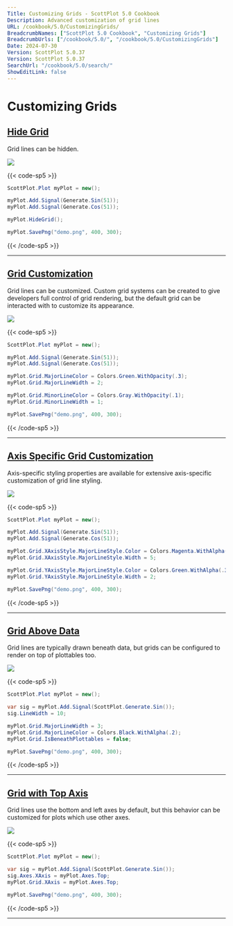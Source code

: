 ```yaml
---
Title: Customizing Grids - ScottPlot 5.0 Cookbook
Description: Advanced customization of grid lines
URL: /cookbook/5.0/CustomizingGrids/
BreadcrumbNames: ["ScottPlot 5.0 Cookbook", "Customizing Grids"]
BreadcrumbUrls: ["/cookbook/5.0/", "/cookbook/5.0/CustomizingGrids"]
Date: 2024-07-30
Version: ScottPlot 5.0.37
Version: ScottPlot 5.0.37
SearchUrl: "/cookbook/5.0/search/"
ShowEditLink: false
---
```


# Customizing Grids


<h2><a href='/cookbook/5.0/CustomizingGrids/HideGrid'>Hide Grid</a></h2>

Grid lines can be hidden.

[![](/cookbook/5.0/images/HideGrid.png?240729212327)](/cookbook/5.0/images/HideGrid.png?240729212327)

{{< code-sp5 >}}

```cs
ScottPlot.Plot myPlot = new();

myPlot.Add.Signal(Generate.Sin(51));
myPlot.Add.Signal(Generate.Cos(51));

myPlot.HideGrid();

myPlot.SavePng("demo.png", 400, 300);

```

{{< /code-sp5 >}}

<hr class='my-5 invisible'>


<h2><a href='/cookbook/5.0/CustomizingGrids/GridCustom'>Grid Customization</a></h2>

Grid lines can be customized. Custom grid systems can be created to give developers full control of grid rendering, but the default grid can be interacted with to customize its appearance.

[![](/cookbook/5.0/images/GridCustom.png?240729212327)](/cookbook/5.0/images/GridCustom.png?240729212327)

{{< code-sp5 >}}

```cs
ScottPlot.Plot myPlot = new();

myPlot.Add.Signal(Generate.Sin(51));
myPlot.Add.Signal(Generate.Cos(51));

myPlot.Grid.MajorLineColor = Colors.Green.WithOpacity(.3);
myPlot.Grid.MajorLineWidth = 2;

myPlot.Grid.MinorLineColor = Colors.Gray.WithOpacity(.1);
myPlot.Grid.MinorLineWidth = 1;

myPlot.SavePng("demo.png", 400, 300);

```

{{< /code-sp5 >}}

<hr class='my-5 invisible'>


<h2><a href='/cookbook/5.0/CustomizingGrids/GridCustomAxis'>Axis Specific Grid Customization</a></h2>

Axis-specific styling properties are available for extensive axis-specific customization of grid line styling.

[![](/cookbook/5.0/images/GridCustomAxis.png?240729212327)](/cookbook/5.0/images/GridCustomAxis.png?240729212327)

{{< code-sp5 >}}

```cs
ScottPlot.Plot myPlot = new();

myPlot.Add.Signal(Generate.Sin(51));
myPlot.Add.Signal(Generate.Cos(51));

myPlot.Grid.XAxisStyle.MajorLineStyle.Color = Colors.Magenta.WithAlpha(.1);
myPlot.Grid.XAxisStyle.MajorLineStyle.Width = 5;

myPlot.Grid.YAxisStyle.MajorLineStyle.Color = Colors.Green.WithAlpha(.3);
myPlot.Grid.YAxisStyle.MajorLineStyle.Width = 2;

myPlot.SavePng("demo.png", 400, 300);

```

{{< /code-sp5 >}}

<hr class='my-5 invisible'>


<h2><a href='/cookbook/5.0/CustomizingGrids/GridAbove'>Grid Above Data</a></h2>

Grid lines are typically drawn beneath data, but grids can be configured to render on top of plottables too.

[![](/cookbook/5.0/images/GridAbove.png?240729212327)](/cookbook/5.0/images/GridAbove.png?240729212327)

{{< code-sp5 >}}

```cs
ScottPlot.Plot myPlot = new();

var sig = myPlot.Add.Signal(ScottPlot.Generate.Sin());
sig.LineWidth = 10;

myPlot.Grid.MajorLineWidth = 3;
myPlot.Grid.MajorLineColor = Colors.Black.WithAlpha(.2);
myPlot.Grid.IsBeneathPlottables = false;

myPlot.SavePng("demo.png", 400, 300);

```

{{< /code-sp5 >}}

<hr class='my-5 invisible'>


<h2><a href='/cookbook/5.0/CustomizingGrids/GridWithTopAxis'>Grid with Top Axis</a></h2>

Grid lines use the bottom and left axes by default, but this behavior can be customized for plots which use other axes.

[![](/cookbook/5.0/images/GridWithTopAxis.png?240729212327)](/cookbook/5.0/images/GridWithTopAxis.png?240729212327)

{{< code-sp5 >}}

```cs
ScottPlot.Plot myPlot = new();

var sig = myPlot.Add.Signal(ScottPlot.Generate.Sin());
sig.Axes.XAxis = myPlot.Axes.Top;
myPlot.Grid.XAxis = myPlot.Axes.Top;

myPlot.SavePng("demo.png", 400, 300);

```

{{< /code-sp5 >}}

<hr class='my-5 invisible'>

